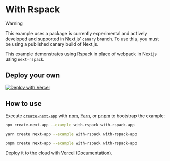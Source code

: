 # With Rspack

> [!WARNING]
> This example uses a package is currently experimental and actively developed and supported in Next.js’ `canary` branch. To use this, you must be using a published canary build of Next.js.

This example demonstrates using Rspack in place of webpack in Next.js using `next-rspack`.

## Deploy your own

[![Deploy with Vercel](https://vercel.com/button)](https://vercel.com/new/clone?repository-url=https://github.com/vercel/next.js/tree/canary/examples/with-rspack&project-name=with-rspack&repository-name=with-rspack)

## How to use

Execute [`create-next-app`](https://github.com/vercel/next.js/tree/canary/packages/create-next-app) with [npm](https://docs.npmjs.com/cli/init), [Yarn](https://yarnpkg.com/lang/en/docs/cli/create/), or [pnpm](https://pnpm.io) to bootstrap the example:

```bash
npx create-next-app --example with-rspack with-rspack-app
```

```bash
yarn create next-app --example with-rspack with-rspack-app
```

```bash
pnpm create next-app --example with-rspack with-rspack-app
```

Deploy it to the cloud with [Vercel](https://vercel.com/new?utm_source=github&utm_medium=readme&utm_campaign=next-example) ([Documentation](https://nextjs.org/docs/deployment)).
